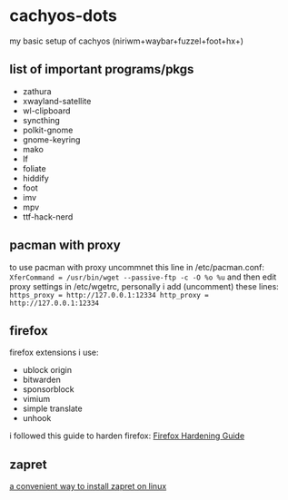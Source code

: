 # cachyos-dots

my basic setup of cachyos (niriwm+waybar+fuzzel+foot+hx+)

## list of important programs/pkgs

- zathura
- xwayland-satellite
- wl-clipboard
- syncthing
- polkit-gnome
- gnome-keyring
- mako
- lf
- foliate
- hiddify
- foot
- imv
- mpv
- ttf-hack-nerd

## pacman with proxy

to use pacman with proxy uncommnet this line in /etc/pacman.conf: `XferCommand = /usr/bin/wget --passive-ftp -c -O %o %u` 
and then edit proxy settings in /etc/wgetrc, personally i add (uncomment) these lines:
``
https_proxy = http://127.0.0.1:12334
http_proxy = http://127.0.0.1:12334
``

## firefox

firefox extensions i use:

- ublock origin
- bitwarden
- sponsorblock
- vimium
- simple translate
- unhook

i followed this guide to harden firefox: [Firefox Hardening Guide](https://brainfucksec.github.io/firefox-hardening-guide)

## zapret

[a convenient way to install zapret on linux](https://github.com/Snowy-Fluffy/zapret.installer)
